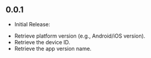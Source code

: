## 0.0.1

* Initial Release:
- Retrieve platform version (e.g., Android/iOS version).
- Retrieve the device ID. 
- Retrieve the app version name.